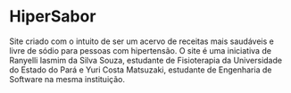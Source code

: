 # HiperSabor
 Site criado com o intuito de ser um acervo de receitas mais saudáveis e livre de sódio para pessoas com hipertensão. O site é uma iniciativa  de Ranyelli Iasmim da Silva Souza, estudante de Fisioterapia da Universidade do Estado do Pará e Yuri Costa Matsuzaki, estudante de Engenharia de Software na mesma instituição.

